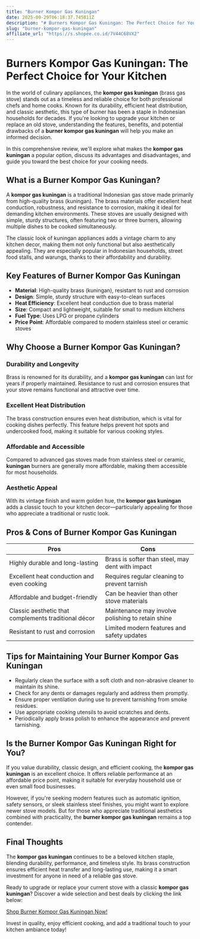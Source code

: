 ```yaml
---
title: "Burner Kompor Gas Kuningan"
date: 2025-09-29T06:18:37.745811Z
description: "# Burners Kompor Gas Kuningan: The Perfect Choice for Your Kitchen..."
slug: "burner-kompor-gas-kuningan"
affiliate_url: "https://s.shopee.co.id/7V44C68VX2"
---
```

# Burners Kompor Gas Kuningan: The Perfect Choice for Your Kitchen

In the world of culinary appliances, the **kompor gas kuningan** (brass gas stove) stands out as a timeless and reliable choice for both professional chefs and home cooks. Known for its durability, efficient heat distribution, and classic aesthetic, this type of burner has been a staple in Indonesian households for decades. If you're looking to upgrade your kitchen or replace an old stove, understanding the features, benefits, and potential drawbacks of a **burner kompor gas kuningan** will help you make an informed decision.

In this comprehensive review, we'll explore what makes the **kompor gas kuningan** a popular option, discuss its advantages and disadvantages, and guide you toward the best choice for your cooking needs.

## What is a Burner Kompor Gas Kuningan?

A **kompor gas kuningan** is a traditional Indonesian gas stove made primarily from high-quality brass (kuningan). The brass materials offer excellent heat conduction, robustness, and resistance to corrosion, making it ideal for demanding kitchen environments. These stoves are usually designed with simple, sturdy structures, often featuring two or three burners, allowing multiple dishes to be cooked simultaneously.

The classic look of kuningan appliances adds a vintage charm to any kitchen decor, making them not only functional but also aesthetically appealing. They are especially popular in Indonesian households, street food stalls, and warungs, thanks to their affordability and durability.

## Key Features of Burner Kompor Gas Kuningan

- **Material**: High-quality brass (kuningan), resistant to rust and corrosion
- **Design**: Simple, sturdy structure with easy-to-clean surfaces
- **Heat Efficiency**: Excellent heat conduction due to brass material
- **Size**: Compact and lightweight, suitable for small to medium kitchens
- **Fuel Type**: Uses LPG or propane cylinders
- **Price Point**: Affordable compared to modern stainless steel or ceramic stoves

## Why Choose a Burner Kompor Gas Kuningan?

### Durability and Longevity

Brass is renowned for its durability, and a **kompor gas kuningan** can last for years if properly maintained. Resistance to rust and corrosion ensures that your stove remains functional and attractive over time.

### Excellent Heat Distribution

The brass construction ensures even heat distribution, which is vital for cooking dishes perfectly. This feature helps prevent hot spots and undercooked food, making it suitable for various cooking styles.

### Affordable and Accessible

Compared to advanced gas stoves made from stainless steel or ceramic, **kuningan** burners are generally more affordable, making them accessible for most households.

### Aesthetic Appeal

With its vintage finish and warm golden hue, the **kompor gas kuningan** adds a classic touch to your kitchen decor—particularly appealing for those who appreciate a traditional or rustic look.

## Pros & Cons of Burner Kompor Gas Kuningan

| **Pros**                                           | **Cons**                                              |
|-----------------------------------------------------|--------------------------------------------------------|
| Highly durable and long-lasting                  | Brass is softer than steel, may dent with impact    |
| Excellent heat conduction and even cooking      | Requires regular cleaning to prevent tarnish       |
| Affordable and budget-friendly                   | Can be heavier than other stove materials          |
| Classic aesthetic that complements traditional décor | Maintenance may involve polishing to retain shine |
| Resistant to rust and corrosion                  | Limited modern features and safety updates        |

## Tips for Maintaining Your Burner Kompor Gas Kuningan

- Regularly clean the surface with a soft cloth and non-abrasive cleaner to maintain its shine.
- Check for any dents or damages regularly and address them promptly.
- Ensure proper ventilation during use to prevent tarnishing from smoke residues.
- Use appropriate cooking utensils to avoid scratches and dents.
- Periodically apply brass polish to enhance the appearance and prevent tarnishing.

## Is the Burner Kompor Gas Kuningan Right for You?

If you value durability, classic design, and efficient cooking, the **kompor gas kuningan** is an excellent choice. It offers reliable performance at an affordable price point, making it suitable for everyday household use or even small food businesses.

However, if you're seeking modern features such as automatic ignition, safety sensors, or sleek stainless steel finishes, you might want to explore newer stove models. But for those who appreciate traditional aesthetics combined with practicality, the **burner kompor gas kuningan** remains a top contender.

## Final Thoughts

The **kompor gas kuningan** continues to be a beloved kitchen staple, blending durability, performance, and timeless style. Its brass construction ensures efficient heat transfer and long-lasting use, making it a smart investment for anyone in need of a reliable gas stove.

Ready to upgrade or replace your current stove with a classic **kompor gas kuningan**? Discover a wide selection and best deals by clicking the link below:

[Shop Burner Kompor Gas Kuningan Now!](https://s.shopee.co.id/7V44C68VX2)

Invest in quality, enjoy efficient cooking, and add a traditional touch to your kitchen ambiance today!